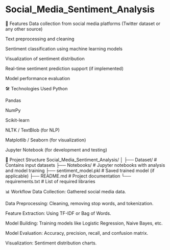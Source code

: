 # Social_Media_Sentiment_Analysis

🚀 Features
Data collection from social media platforms (Twitter dataset or any other source)

Text preprocessing and cleaning

Sentiment classification using machine learning models

Visualization of sentiment distribution

Real-time sentiment prediction support (if implemented)

Model performance evaluation


🛠️ Technologies Used
Python

Pandas

NumPy

Scikit-learn

NLTK / TextBlob (for NLP)

Matplotlib / Seaborn (for visualization)

Jupyter Notebook (for development and testing)



📂 Project Structure
Social_Media_Sentiment_Analysis/
│
├── Dataset/              # Contains input datasets
├── Notebooks/            # Jupyter notebooks with analysis and model training
├── sentiment_model.pkl   # Saved trained model (if applicable)
├── README.md             # Project documentation
└── requirements.txt      # List of required libraries


📊 Workflow
Data Collection: Gathered social media data.

Data Preprocessing: Cleaning, removing stop words, and tokenization.

Feature Extraction: Using TF-IDF or Bag of Words.

Model Building: Training models like Logistic Regression, Naive Bayes, etc.

Model Evaluation: Accuracy, precision, recall, and confusion matrix.

Visualization: Sentiment distribution charts.

